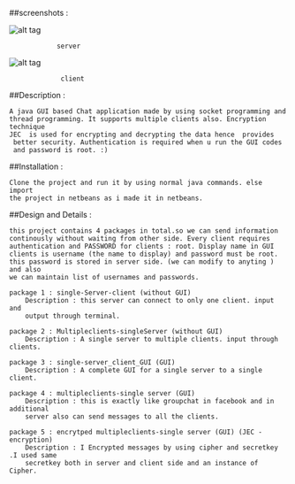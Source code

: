 ##screenshots :
 
 ![alt tag](https://github.com/sameer2800/Chat-Application/blob/master/server.jpg)
  	
  				server 
  	

 ![alt tag](https://github.com/sameer2800/Chat-Application/blob/master/client.jpg)
				
				 client 



##Description :
	
	A java GUI based Chat application made by using socket programming and
	thread programming. It supports multiple clients also. Encryption technique 
	JEC  is used for encrypting and decrypting the data hence  provides
	 better security. Authentication is required when u run the GUI codes 
	 and password is root. :) 

##Installation :
	
	Clone the project and run it by using normal java commands. else import
	the project in netbeans as i made it in netbeans. 


##Design and Details :
	
	this project contains 4 packages in total.so we can send information 
	continously without waiting from other side. Every client requires 
	authentication and PASSWORD for clients : root. Display name in GUI 
	clients is username (the name to display) and password must be root.
	this password is stored in server side. (we can modify to anyting ) and also
	we can maintain list of usernames and passwords.

	package 1 : single-Server-client (without GUI)
		Description : this server can connect to only one client. input and 
		output through terminal.

	package 2 : Multipleclients-singleServer (without GUI)
		Description : A single server to multiple clients. input through clients.

	package 3 : single-server_client_GUI (GUI)
		Description : A complete GUI for a single server to a single client.

	package 4 : multipleclients-single server (GUI)
		Description : this is exactly like groupchat in facebook and in additional 
		server also can send messages to all the clients.

	package 5 : encrytped multipleclients-single server (GUI) (JEC - encryption)
		Description : I Encrypted messages by using cipher and secretkey .I used same
		secretkey both in server and client side and an instance of Cipher.	



